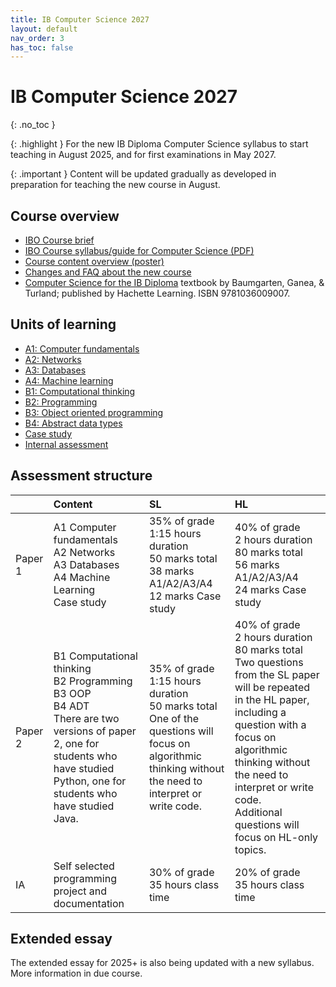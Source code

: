 ```yaml
---
title: IB Computer Science 2027
layout: default
nav_order: 3
has_toc: false
---
```


# IB Computer Science 2027
{: .no_toc }

{: .highlight }
For the new IB Diploma Computer Science syllabus to start teaching in August 2025, and for first examinations in May 2027.

{: .important }
Content will be updated gradually as developed in preparation for teaching the new course in August.

## Course overview

* [IBO Course brief](https://www.ibo.org/university-admission/latest-curriculum-updates/computer-science-updates/)
* [IBO Course syllabus/guide for Computer Science (PDF)](/assets/ib-compsci-2025.pdf)
* [Course content overview (poster)](https://pbaumgarten.com/assets/ib-course-overview-poster-2025.pdf)
* [Changes and FAQ about the new course](changes.html)
* [Computer Science for the IB Diploma](https://www.hachettelearning.com/computing-and-it/computer-science-for-the-ib-diploma) textbook by Baumgarten, Ganea, & Turland; published by Hachette Learning. ISBN 9781036009007.

## Units of learning

* [A1: Computer fundamentals](a1.html)
* [A2: Networks](a2.html)
* [A3: Databases](a3.html)
* [A4: Machine learning](a4.html)
* [B1: Computational thinking](b1.html)
* [B2: Programming](b2.html)
* [B3: Object oriented programming](b3.html)
* [B4: Abstract data types](b4.html)
* [Case study](case-study.html)
* [Internal assessment](internal-assessment.html)

## Assessment structure

|  | Content | SL | HL |
| :---- | :---- | :---- | :---- |
| Paper 1 | A1 Computer fundamentals<br>A2 Networks<br>A3 Databases<br>A4 Machine Learning<br>Case study | 35% of grade<br> 1:15 hours duration<br>50 marks total<br>38 marks A1/A2/A3/A4<br>12 marks Case study | 40% of grade<br>2 hours duration<br>80 marks total<br>56 marks A1/A2/A3/A4<br>24 marks Case study |
| Paper 2 | B1 Computational thinking<br>B2 Programming<br>B3 OOP<br>B4 ADT<br>There are two versions of paper 2, one for students who have studied Python, one for students who have studied Java. | 35% of grade<br>1:15 hours duration<br>50 marks total<br>One of the questions will focus on algorithmic thinking without the need to interpret or write code. | 40% of grade<br>2 hours duration<br>80 marks total<br>Two questions from the SL paper will be repeated in the HL paper, including a question with a focus on algorithmic thinking without the need to interpret or write code.<br>Additional questions will focus on HL-only topics. |
| IA | Self selected programming project and documentation | 30% of grade<br>35 hours class time | 20% of grade<br>35 hours class time |

## Extended essay

The extended essay for 2025+ is also being updated with a new syllabus. More information in due course.
